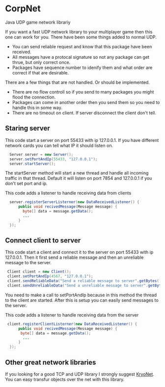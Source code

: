 CorpNet
=======

Java UDP game network librariy

If you want a fast UDP network library to your multiplayer game then this one can work for you.
There have been some things added to normal UDP.

- You can send reliable request and know that this package have been received.
- All messages have a protocal signature so not any package can get thrue, but only correct once.
- Packages have sequence number to idenify them and what order are correct if that are desirable.
 
There are a few things that are not handled. Or should be implemented.

- There are no flow controll so if you send to many packages you might flood the connection.
- Packages can come in another order then you send them so you need to handle this in some way.
- There are no timeout on client. If server disconnect the client don't tell.
 
## Staring server

This code start a server on port 55433 with ip 127.0.0.1. If you have different network cards you can tell what IP it should listen on.

```Java
  Server server = new Server();
  server.setPortAndIp(55433, "127.0.0.1");
  server.startServer();
```

The startServer method will start a new thread and handle all incoming traffic in that thread.
Default it will listen on port 7854 and 127.0.0.1 if you don't set port and ip.

This code adds a listener to handle receiving data from clients
```Java
  server.registerServerListerner(new DataReceivedListener() {
      public void recivedMessage(Message message) {
        byte[] data = message.getData();
        ...
      }
  });
```

## Connect client to server

This code start a client and connect it to the server on port 55433 with ip 127.0.0.1.
Then it first send a reliable message and then an unreliable message to the server.
```Java
 Client client = new Client();
 client.setPortAndIp(4567, "127.0.0.1");
 client.sendReliableData("Send a reliable message to server".getBytes());
 client.sendUnreliableData("Send a unreliable message to server".getBytes());
```

You need to make a call to setPortAndIp because in this method the thread to the client are started.
After this is setup you can easily send messages to the server.

This code adds a listener to handle receiving data from the server
```Java
 client.registerClientListerner(new DataReceivedListener() {
      public void recivedMessage(Message message) {
       byte[] data = message.getData();
        ...
      }
  });
```

## Other great network libraries
If you looking for a good TCP and UDP library I strongly suggest [KryoNet](https://github.com/EsotericSoftware/kryonet). You can easy transfur objects over the net with this library.
